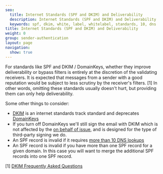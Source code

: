 ```yaml
---
seo:
  title: Internet Standards (SPF and DKIM) and Deliverability
  description: Internet Standards (SPF and DKIM) and Deliverability
  keywords: spf, dkim, white, label, whitelabel, standards, 10, dns
title: Internet Standards (SPF and DKIM) and Deliverability
weight: 0
group: sender-authentication
layout: page
navigation:
  show: true
---
```


For standards like SPF and DKIM / DomainKeys, whether they improve deliverability or bypass filters is entirely at the discretion of the validating receivers. It is expected that messages from a sender with a good reputation would be subject to less scrutiny by the receiver's filters. [1] In other words, omitting these standards usually doesn't hurt, but providing them can only help deliverability.

Some other things to consider:

- [DKIM](http://tools.ietf.org/html/rfc4871) is an internet standards track standard and deprecates [DomainKeys](http://tools.ietf.org/html/rfc4870)
- If you turn off DomainKeys we'll still sign the email with DKIM which is not affected by the [on behalf of issue]({{root_url}}/ui/account-and-settings/troubleshooting-sender-authentication/), and is designed for the type of third-party signing we do.
- An SPF record is invalid if it requires [more than 10 DNS lookups]({{root_url}}/ui/account-and-settings/spf-records/)
- An SPF record is invalid if you have more than one SPF record for a given domain. In this case you will want to merge the additional SPF records into one SPF record.

[1] [DKIM Frequently Asked Questions](http://www.dkim.org/info/dkim-faq.html)
